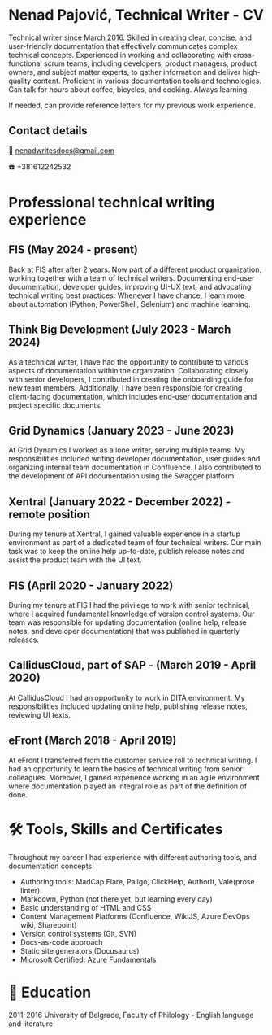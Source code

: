# Nenad Pajović, Technical Writer - CV

Technical writer since March 2016. Skilled in creating clear, concise, and user-friendly documentation that effectively communicates complex technical concepts. Experienced in working and collaborating with cross-functional scrum teams, including developers, product managers, product owners, and subject matter experts, to gather information and deliver high-quality content. Proficient in various documentation tools and technologies. Can talk for hours about coffee, bicycles, and cooking. Always learning.

If needed, can provide reference letters for my previous work experience.
## Contact details
:email: nenadwritesdocs@gmail.com

:phone: +381612242532

# Professional technical writing experience

## FIS (May 2024 - present)

Back at FIS after after 2 years. Now part of a different product organization, working together with a team of technical writers. Documenting end-user documentation, developer guides, improving UI-UX text, and advocating technical writing best practices. Whenever I have chance, I learn more about automation (Python, PowerShell, Selenium) and machine learning.

## Think Big Development (July 2023 - March 2024)

As a technical writer, I have had the opportunity to contribute to various aspects of documentation within the organization. Collaborating closely with senior developers, I contributed in creating the onboarding guide for new team members. Additionally, I have been responsible for creating client-facing documentation, which includes end-user documentation and project specific documents.

## Grid Dynamics (January 2023 - June 2023)

At Grid Dynamics I worked as a lone writer, serving multiple teams. My responsibilities included writing developer documentation, user guides and organizing internal team documentation in Confluence. I also  contributed to the development of API documentation using the Swagger platform.

## Xentral (January 2022 - December 2022) - remote position

During my tenure at Xentral, I gained valuable experience in a startup environment as part of a dedicated team of four technical writers. Our main task was to keep the online help up-to-date, publish release notes and assist the product team with the UI text.

## FIS (April 2020 - January 2022)

During my tenure at FIS I had the privilege to work with senior technical, where I acquired fundamental knowledge of version control systems. Our team was responsible for updating documentation (online help, release notes, and developer documentation) that was published in quarterly releases.

## CallidusCloud, part of SAP - (March 2019 - April 2020)

At CallidusCloud I had an opportunity to work in DITA environment. My responsibilities included updating online help, publishing release notes, reviewing UI texts.

## eFront (March 2018 - April 2019)

At eFront I transferred from the customer service roll to technical writing. I had an opportunity to learn the basics of technical writing from senior colleagues. Moreover, I gained experience working in an agile environment where documentation played an integral role as part of the definition of done.

# 🛠️ Tools, Skills and Certificates

Throughout my career I had experience with different authoring tools, and documentation concepts.

- Authoring tools: MadCap Flare, Paligo, ClickHelp, AuthorIt, Vale(prose linter)
- Markdown, Python (not there yet, but learning every day)
- Basic understanding of HTML and CSS
- Content Management Platforms (Confluence, WikiJS, Azure DevOps wiki, Sharepoint)
- Version control systems (Git, SVN)
- Docs-as-code approach
- Static site generators (Docusaurus)
- [Microsoft Certified: Azure Fundamentals](https://learn.microsoft.com/en-us/users/nenadp-6726/credentials/b60b688915942a3a?ref=https%3A%2F%2Fwww.linkedin.com%2F)  

# 🏫 Education

2011-2016 University of Belgrade, Faculty of Philology - English language and literature